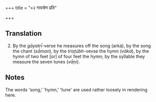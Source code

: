 +++
title = "०२ गायत्रेण प्रति"

+++
## Translation
2. By the *gāyatrī́*-verse he measures off the song (arká), by the song  
the chant (*sā́man*), by the *triṣṭúbh*-vevse the hymn (*vāká*), by the  
hymn of two feet \[or\] of four feet the hymn; by the syllable they  
measure the seven tunes (*vā́ṇi*).

## Notes
The words 'song,' 'hymn,' 'tune' are used rather loosely in rendering  
here.

